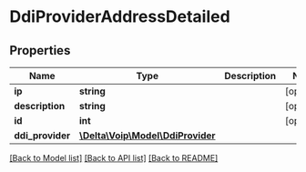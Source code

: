 # DdiProviderAddressDetailed

## Properties
Name | Type | Description | Notes
------------ | ------------- | ------------- | -------------
**ip** | **string** |  | [optional] 
**description** | **string** |  | [optional] 
**id** | **int** |  | [optional] 
**ddi_provider** | [**\Delta\Voip\Model\DdiProvider**](DdiProvider.md) |  | 

[[Back to Model list]](../README.md#documentation-for-models) [[Back to API list]](../README.md#documentation-for-api-endpoints) [[Back to README]](../README.md)


